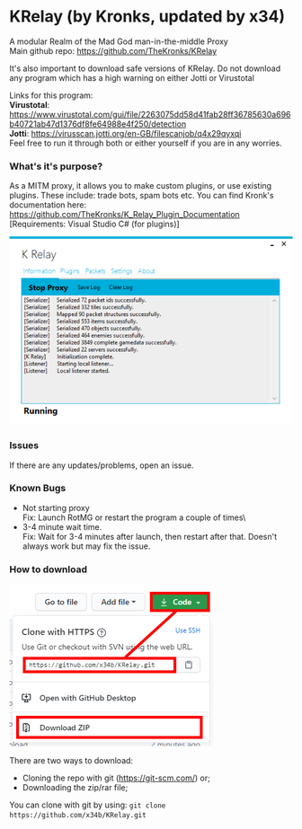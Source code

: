 # KRelay (by Kronks, updated by x34)
A modular Realm of the Mad God man-in-the-middle Proxy\
Main github repo: https://github.com/TheKronks/KRelay 

It's also important to download safe versions of KRelay. Do not download any program which has a high warning on either Jotti or Virustotal 

Links for this program: \
**Virustotal**: https://www.virustotal.com/gui/file/2263075dd58d41fab28ff36785630a696b40721ab47d1376df8fe64988e4f250/detection \
**Jotti**: https://virusscan.jotti.org/en-GB/filescanjob/q4x29qyxqi \
Feel free to run it through both or either yourself if you are in any worries.

### What's it's purpose?
As a MITM proxy, it allows you to make custom plugins, or use existing plugins. These include: trade bots, spam bots etc. You can find Kronk's documentation here: https://github.com/TheKronks/K_Relay_Plugin_Documentation [Requirements: Visual Studio C# (for plugins)]

![Screenshot](images/image.png)

### Issues
If there are any updates/problems, open an issue.

### Known Bugs
- Not starting proxy\
Fix: Launch RotMG or restart the program a couple of times\
- 3-4 minute wait time.\
Fix: Wait for 3-4 minutes after launch, then restart after that. Doesn't always work but may fix the issue.

### How to download
![Screenshot](images/image2.PNG)

There are two ways to download:
- Cloning the repo with git (https://git-scm.com/) or;
- Downloading the zip/rar file;

You can clone with git by using: `git clone https://github.com/x34b/KRelay.git`
